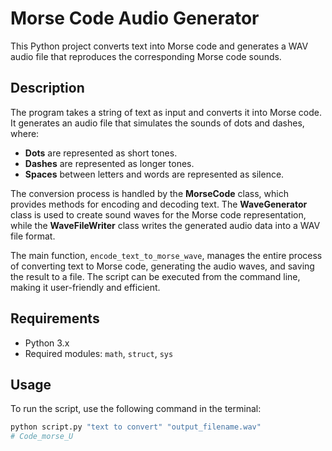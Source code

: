 # Morse Code Audio Generator

This Python project converts text into Morse code and generates a WAV audio file that reproduces the corresponding Morse code sounds.

## Description

The program takes a string of text as input and converts it into Morse code. It generates an audio file that simulates the sounds of dots and dashes, where:
- **Dots** are represented as short tones.
- **Dashes** are represented as longer tones.
- **Spaces** between letters and words are represented as silence.

The conversion process is handled by the **MorseCode** class, which provides methods for encoding and decoding text. The **WaveGenerator** class is used to create sound waves for the Morse code representation, while the **WaveFileWriter** class writes the generated audio data into a WAV file format.

The main function, `encode_text_to_morse_wave`, manages the entire process of converting text to Morse code, generating the audio waves, and saving the result to a file. The script can be executed from the command line, making it user-friendly and efficient.

## Requirements

- Python 3.x
- Required modules: `math`, `struct`, `sys`

## Usage

To run the script, use the following command in the terminal:

```bash
python script.py "text to convert" "output_filename.wav"
# Code_morse_U
